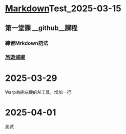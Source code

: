 # <ins>Markdown</ins>Test_2025-03-15
## 第一堂課 __github__課程
### 練習**Mrkdown**語法
### [旅遊減碳](./旅遊減碳)

# 2025-03-29
Warp為終端機的AI工具，增加一行

# 2025-04-01
測試

